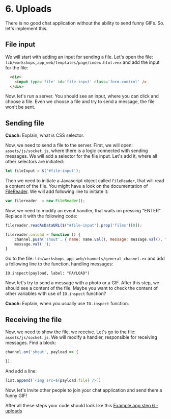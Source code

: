 # 6. Uploads

There is no good chat application without the ability to send funny GIFs. So. let's implement this.

## File input

We will start with adding an input for sending a file. Let's open the file: `lib/workshops_app_web/templates/page/index.html.eex` and add the input for the file:

```html
  <div>
    <input type='file' id='file-input' class='form-control' />
  </div>
```

Now, let's run a server. You should see an input, where you can click and choose a file. Even we choose a file and try to send a message, the file won't be sent.

## Sending file

**Coach:** Explain, what is CSS selector.

Now, we need to send a file to the server. First, we will open: `assets/js/socket.js`, where there is a logic connected with sending messages. We will add a selector for the file input. Let's add it, where all other selectors are initiated:

```javascript
let fileInput = $('#file-input');
```

Then we need to initiate a Javascript object called `FileReader`, that will read a content of the file. You might have a look on the documentation of [FileReader](https://developer.mozilla.org/en-US/docs/Web/API/FileReader). We will add following line to initiate it:

```javascript
var filereader  = new FileReader();
```

Now, we need to modify an event handler, that waits on pressing "ENTER". Replace it with the following code:

```javascript
filereader.readAsDataURL($("#file-input").prop('files')[0]);

filereader.onload = function () {
    channel.push('shout', { name: name.val(), message: message.val(), file: filereader.result });
    message.val('');
}
```

Go to the file: `lib/workshops_app_web/channels/general_channel.ex` and add a following line to the function, handling messages:
```
IO.inspect(payload, label: "PAYLOAD")
```

Now, let's try to send a message with a photo or a GIF. After this step, we should see a content of the file. Maybe you want to check the content of other variables with use of `IO.inspect` function?

**Coach:** Explain, when you usually use `IO.inspect` function.

## Receiving the file

Now, we need to show the file, we receive. Let's go to the file: `assets/js/socket.js`. We will modify a handler, responsible for receiving messages. Find a block:

```javascript
channel.on('shout', payload => {

});
```

And add a line:

```javascript
list.append(`<img src=${payload.file} />`)
```

Now, let's invite other people to join your chat application and send them a funny GIF!

After all these steps your code should look like this [Example app step 6 - uploads](https://github.com/Taste-Elixir/workshops-app/tree/6-uploads)
